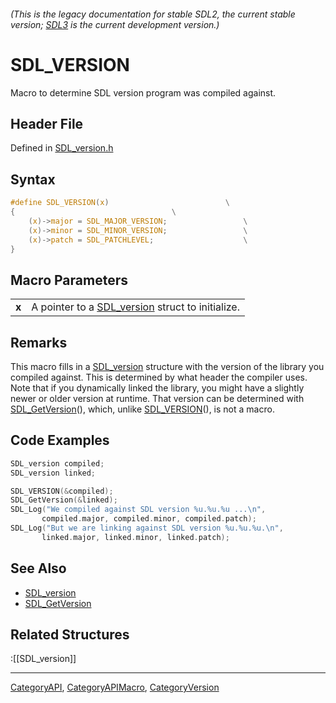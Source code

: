 ###### (This is the legacy documentation for stable SDL2, the current stable version; [SDL3](https://wiki.libsdl.org/SDL3/) is the current development version.)
# SDL_VERSION

Macro to determine SDL version program was compiled against.

## Header File

Defined in [SDL_version.h](https://github.com/libsdl-org/SDL/blob/SDL2/include/SDL_version.h)

## Syntax

```c
#define SDL_VERSION(x)                          \
{                                   \
    (x)->major = SDL_MAJOR_VERSION;                 \
    (x)->minor = SDL_MINOR_VERSION;                 \
    (x)->patch = SDL_PATCHLEVEL;                    \
}
```

## Macro Parameters

|           |                                                                 |
| --------- | --------------------------------------------------------------- |
| **x**     | A pointer to a [SDL_version](SDL_version) struct to initialize. |

## Remarks

This macro fills in a [SDL_version](SDL_version) structure with the version
of the library you compiled against. This is determined by what header the
compiler uses. Note that if you dynamically linked the library, you might
have a slightly newer or older version at runtime. That version can be
determined with [SDL_GetVersion](SDL_GetVersion)(), which, unlike
[SDL_VERSION](SDL_VERSION)(), is not a macro.

## Code Examples

```c
SDL_version compiled;
SDL_version linked;

SDL_VERSION(&compiled);
SDL_GetVersion(&linked);
SDL_Log("We compiled against SDL version %u.%u.%u ...\n",
       compiled.major, compiled.minor, compiled.patch);
SDL_Log("But we are linking against SDL version %u.%u.%u.\n",
       linked.major, linked.minor, linked.patch);
```

## See Also

* [SDL_version](SDL_version)
* [SDL_GetVersion](SDL_GetVersion)


## Related Structures

:[[SDL_version]]

----
[CategoryAPI](CategoryAPI), [CategoryAPIMacro](CategoryAPIMacro), [CategoryVersion](CategoryVersion)


